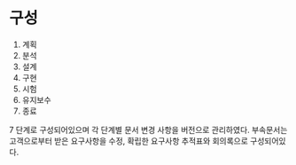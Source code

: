 # 구성

1. 계획
2. 분석
3. 설계
4. 구현
5. 시험
6. 유지보수
7. 종료

7 단계로 구성되어있으며 각 단계별 문서 변경 사항을 버전으로 관리하였다.
부속문서는 고객으로부터 받은 요구사항을 수정, 확립한 요구사항 추적표와 회의록으로 구성되어있다.
